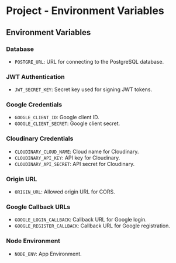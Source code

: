 # Project - Environment Variables


## Environment Variables

### Database

- `POSTGRE_URL`: URL for connecting to the PostgreSQL database.

### JWT Authentication

- `JWT_SECRET_KEY`: Secret key used for signing JWT tokens.

### Google Credentials

- `GOOGLE_CLIENT_ID`: Google client ID.
- `GOOGLE_CLIENT_SECRET`: Google client secret.

### Cloudinary Credentials

- `CLOUDINARY_CLOUD_NAME`: Cloud name for Cloudinary.
- `CLOUDINARY_API_KEY`: API key for Cloudinary.
- `CLOUDINARY_API_SECRET`: API secret for Cloudinary.

### Origin URL

- `ORIGIN_URL`: Allowed origin URL for CORS.

### Google Callback URLs

- `GOOGLE_LOGIN_CALLBACK`: Callback URL for Google login.
- `GOOGLE_REGISTER_CALLBACK`: Callback URL for Google registration.

### Node Environment

- `NODE_ENV`: App Environment.

